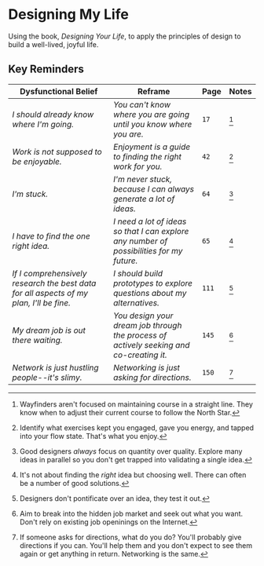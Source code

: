 # Designing My Life

Using the book, _Designing Your Life_, to apply the principles of design to build a well-lived, joyful life. 

## Key Reminders
| Dysfunctional Belief | Reframe | Page | Notes |
| -------------------- | ------- | ---- | ----- |
| _I should already know where I'm going._ | _You can't know where you are going until you know where you are._ | `17` | [^1] |
| _Work is not supposed to be enjoyable._ | _Enjoyment is a guide to finding the right work for you._ | `42` | [^2] |
| _I'm stuck._ | _I'm never stuck, because I can always generate a lot of ideas._ | `64` | [^3] |
| _I have to find the one right idea._ | _I need a lot of ideas so that I can explore any number of possibilities for my future._ | `65` | [^4] |
| _If I comprehensively research the best data for all aspects of my plan, I'll be fine._ | _I should build prototypes to explore questions about my alternatives._ | `111` | [^5] |
| _My dream job is out there waiting._ | _You design your dream job through the process of actively seeking and co-creating it._ | `145` | [^6] |
| _Network is just hustling people--it's slimy._ | _Networking is just asking for directions._ | `150` | [^7] |


[^1]: Wayfinders aren't focused on maintaining course in a straight line. They know when to adjust their current course to follow the North Star.
[^2]: Identify what exercises kept you engaged, gave you energy, and tapped into your flow state. That's what you enjoy.
[^3]: Good designers _always_ focus on quantity over quality. Explore many ideas in parallel so you don't
get trapped into validating a single idea.
[^4]: It's not about finding the _right_ idea but choosing well. There can often be a number of good solutions.
[^5]: Designers don't pontificate over an idea, they test it out.
[^6]: Aim to break into the hidden job market and seek out what you want. Don't rely on existing job openinings on the Internet.
[^7]: If someone asks for directions, what do you do? You'll probably give directions if you can. You'll help them and you don't expect to see them again or get anything in return. Networking is the same.
